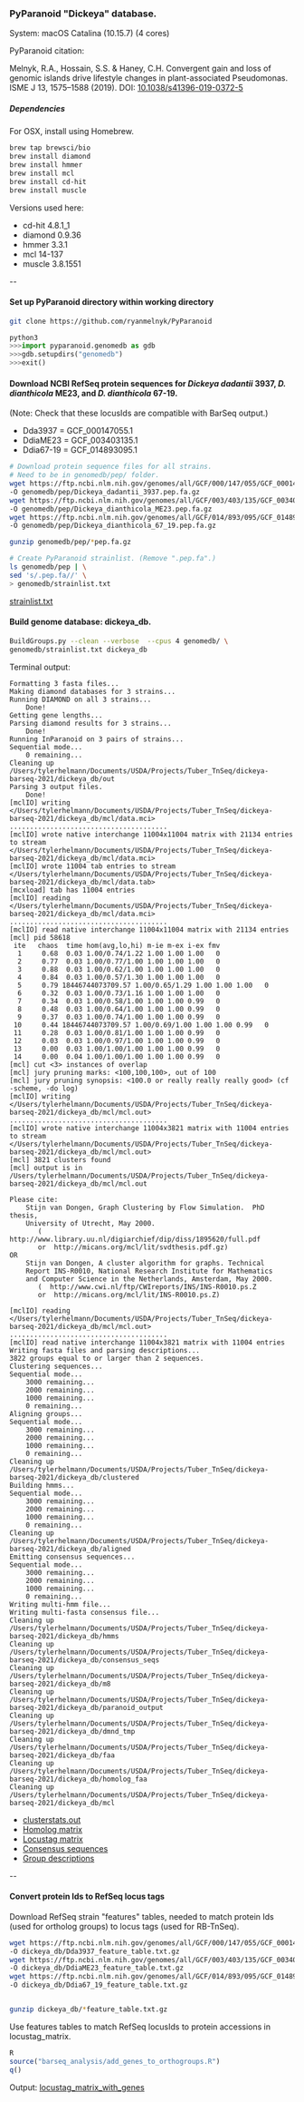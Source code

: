 ### PyParanoid "Dickeya" database.

System: macOS Catalina (10.15.7) (4 cores)

PyParanoid citation: 

Melnyk, R.A., Hossain, S.S. & Haney, C.H. Convergent gain and loss of genomic islands drive lifestyle changes in plant-associated Pseudomonas. ISME J 13, 1575–1588 (2019). DOI: [10.1038/s41396-019-0372-5](https://doi.org/10.1038/s41396-019-0372-5)

##### Dependencies

For OSX, install using Homebrew.

~~~ bash
brew tap brewsci/bio
brew install diamond
brew install hmmer
brew install mcl
brew install cd-hit
brew install muscle
~~~

Versions used here:

- cd-hit 4.8.1_1
- diamond 0.9.36
- hmmer 3.3.1
- mcl 14-137
- muscle 3.8.1551

--

#### Set up PyParanoid directory within working directory

~~~ bash
git clone https://github.com/ryanmelnyk/PyParanoid
~~~

~~~ python
python3
>>>import pyparanoid.genomedb as gdb
>>>gdb.setupdirs("genomedb")
>>>exit()
~~~

#### Download NCBI RefSeq protein sequences for *Dickeya dadantii* 3937, *D. dianthicola* ME23, and *D. dianthicola* 67-19. 

(Note: Check that these locusIds are compatible with BarSeq output.)

- Dda3937 = GCF_000147055.1
- DdiaME23 = GCF_003403135.1
- Ddia67-19 = GCF_014893095.1

~~~ bash
# Download protein sequence files for all strains. 
# Need to be in genomedb/pep/ folder. 
wget https://ftp.ncbi.nlm.nih.gov/genomes/all/GCF/000/147/055/GCF_000147055.1_ASM14705v1/GCF_000147055.1_ASM14705v1_protein.faa.gz \
-O genomedb/pep/Dickeya_dadantii_3937.pep.fa.gz
wget https://ftp.ncbi.nlm.nih.gov/genomes/all/GCF/003/403/135/GCF_003403135.1_ASM340313v1/GCF_003403135.1_ASM340313v1_protein.faa.gz \
-O genomedb/pep/Dickeya_dianthicola_ME23.pep.fa.gz
wget https://ftp.ncbi.nlm.nih.gov/genomes/all/GCF/014/893/095/GCF_014893095.1_ASM1489309v1/GCF_014893095.1_ASM1489309v1_protein.faa.gz \
-O genomedb/pep/Dickeya_dianthicola_67_19.pep.fa.gz

gunzip genomedb/pep/*pep.fa.gz

# Create PyParanoid strainlist. (Remove ".pep.fa".)
ls genomedb/pep | \
sed 's/.pep.fa//' \
> genomedb/strainlist.txt
~~~

[strainlist.txt](dickeya_db/strainlist.txt)  

#### Build genome database: dickeya_db.

~~~ bash
BuildGroups.py --clean --verbose  --cpus 4 genomedb/ \
genomedb/strainlist.txt dickeya_db
~~~

Terminal output:

~~~
Formatting 3 fasta files...
Making diamond databases for 3 strains...
Running DIAMOND on all 3 strains...
	Done!
Getting gene lengths...
Parsing diamond results for 3 strains...
	Done!
Running InParanoid on 3 pairs of strains...
Sequential mode...
	0 remaining...
Cleaning up /Users/tylerhelmann/Documents/USDA/Projects/Tuber_TnSeq/dickeya-barseq-2021/dickeya_db/out
Parsing 3 output files.
	Done!
[mclIO] writing </Users/tylerhelmann/Documents/USDA/Projects/Tuber_TnSeq/dickeya-barseq-2021/dickeya_db/mcl/data.mci>
.......................................
[mclIO] wrote native interchange 11004x11004 matrix with 21134 entries to stream </Users/tylerhelmann/Documents/USDA/Projects/Tuber_TnSeq/dickeya-barseq-2021/dickeya_db/mcl/data.mci>
[mclIO] wrote 11004 tab entries to stream </Users/tylerhelmann/Documents/USDA/Projects/Tuber_TnSeq/dickeya-barseq-2021/dickeya_db/mcl/data.tab>
[mcxload] tab has 11004 entries
[mclIO] reading </Users/tylerhelmann/Documents/USDA/Projects/Tuber_TnSeq/dickeya-barseq-2021/dickeya_db/mcl/data.mci>
.......................................
[mclIO] read native interchange 11004x11004 matrix with 21134 entries
[mcl] pid 58618
 ite   chaos  time hom(avg,lo,hi) m-ie m-ex i-ex fmv
  1     0.68  0.03 1.00/0.74/1.22 1.00 1.00 1.00   0
  2     0.77  0.03 1.00/0.77/1.00 1.00 1.00 1.00   0
  3     0.88  0.03 1.00/0.62/1.00 1.00 1.00 1.00   0
  4     0.84  0.03 1.00/0.57/1.30 1.00 1.00 1.00   0
  5     0.79 18446744073709.57 1.00/0.65/1.29 1.00 1.00 1.00   0
  6     0.32  0.03 1.00/0.73/1.16 1.00 1.00 1.00   0
  7     0.34  0.03 1.00/0.58/1.00 1.00 1.00 0.99   0
  8     0.48  0.03 1.00/0.64/1.00 1.00 1.00 0.99   0
  9     0.37  0.03 1.00/0.74/1.00 1.00 1.00 0.99   0
 10     0.44 18446744073709.57 1.00/0.69/1.00 1.00 1.00 0.99   0
 11     0.28  0.03 1.00/0.81/1.00 1.00 1.00 0.99   0
 12     0.03  0.03 1.00/0.97/1.00 1.00 1.00 0.99   0
 13     0.00  0.03 1.00/1.00/1.00 1.00 1.00 0.99   0
 14     0.00  0.04 1.00/1.00/1.00 1.00 1.00 0.99   0
[mcl] cut <3> instances of overlap
[mcl] jury pruning marks: <100,100,100>, out of 100
[mcl] jury pruning synopsis: <100.0 or really really really good> (cf -scheme, -do log)
[mclIO] writing </Users/tylerhelmann/Documents/USDA/Projects/Tuber_TnSeq/dickeya-barseq-2021/dickeya_db/mcl/mcl.out>
.......................................
[mclIO] wrote native interchange 11004x3821 matrix with 11004 entries to stream </Users/tylerhelmann/Documents/USDA/Projects/Tuber_TnSeq/dickeya-barseq-2021/dickeya_db/mcl/mcl.out>
[mcl] 3821 clusters found
[mcl] output is in /Users/tylerhelmann/Documents/USDA/Projects/Tuber_TnSeq/dickeya-barseq-2021/dickeya_db/mcl/mcl.out

Please cite:
    Stijn van Dongen, Graph Clustering by Flow Simulation.  PhD thesis,
    University of Utrecht, May 2000.
       (  http://www.library.uu.nl/digiarchief/dip/diss/1895620/full.pdf
       or  http://micans.org/mcl/lit/svdthesis.pdf.gz)
OR
    Stijn van Dongen, A cluster algorithm for graphs. Technical
    Report INS-R0010, National Research Institute for Mathematics
    and Computer Science in the Netherlands, Amsterdam, May 2000.
       (  http://www.cwi.nl/ftp/CWIreports/INS/INS-R0010.ps.Z
       or  http://micans.org/mcl/lit/INS-R0010.ps.Z)

[mclIO] reading </Users/tylerhelmann/Documents/USDA/Projects/Tuber_TnSeq/dickeya-barseq-2021/dickeya_db/mcl/mcl.out>
.......................................
[mclIO] read native interchange 11004x3821 matrix with 11004 entries
Writing fasta files and parsing descriptions...
3822 groups equal to or larger than 2 sequences.
Clustering sequences...
Sequential mode...
	3000 remaining...
	2000 remaining...
	1000 remaining...
	0 remaining...
Aligning groups...
Sequential mode...
	3000 remaining...
	2000 remaining...
	1000 remaining...
	0 remaining...
Cleaning up /Users/tylerhelmann/Documents/USDA/Projects/Tuber_TnSeq/dickeya-barseq-2021/dickeya_db/clustered
Building hmms...
Sequential mode...
	3000 remaining...
	2000 remaining...
	1000 remaining...
	0 remaining...
Cleaning up /Users/tylerhelmann/Documents/USDA/Projects/Tuber_TnSeq/dickeya-barseq-2021/dickeya_db/aligned
Emitting consensus sequences...
Sequential mode...
	3000 remaining...
	2000 remaining...
	1000 remaining...
	0 remaining...
Writing multi-hmm file...
Writing multi-fasta consensus file...
Cleaning up /Users/tylerhelmann/Documents/USDA/Projects/Tuber_TnSeq/dickeya-barseq-2021/dickeya_db/hmms
Cleaning up /Users/tylerhelmann/Documents/USDA/Projects/Tuber_TnSeq/dickeya-barseq-2021/dickeya_db/consensus_seqs
Cleaning up /Users/tylerhelmann/Documents/USDA/Projects/Tuber_TnSeq/dickeya-barseq-2021/dickeya_db/m8
Cleaning up /Users/tylerhelmann/Documents/USDA/Projects/Tuber_TnSeq/dickeya-barseq-2021/dickeya_db/paranoid_output
Cleaning up /Users/tylerhelmann/Documents/USDA/Projects/Tuber_TnSeq/dickeya-barseq-2021/dickeya_db/dmnd_tmp
Cleaning up /Users/tylerhelmann/Documents/USDA/Projects/Tuber_TnSeq/dickeya-barseq-2021/dickeya_db/faa
Cleaning up /Users/tylerhelmann/Documents/USDA/Projects/Tuber_TnSeq/dickeya-barseq-2021/dickeya_db/homolog_faa
Cleaning up /Users/tylerhelmann/Documents/USDA/Projects/Tuber_TnSeq/dickeya-barseq-2021/dickeya_db/mcl
~~~

- [clusterstats.out](dickeya_db/clusterstats.out)  
- [Homolog matrix](dickeya_db/homolog_matrix.txt)  
- [Locustag matrix](dickeya_db/locustag_matrix.txt)  
- [Consensus sequences](dickeya_db/all_groups.faa)
- [Group descriptions](dickeya_db/group_descriptions.txt)

--

#### Convert protein Ids to RefSeq locus tags

Download RefSeq strain "features" tables, needed to match protein Ids (used for ortholog groups) to locus tags (used for RB-TnSeq).

~~~ bash
wget https://ftp.ncbi.nlm.nih.gov/genomes/all/GCF/000/147/055/GCF_000147055.1_ASM14705v1/GCF_000147055.1_ASM14705v1_feature_table.txt.gz \
-O dickeya_db/Dda3937_feature_table.txt.gz
wget https://ftp.ncbi.nlm.nih.gov/genomes/all/GCF/003/403/135/GCF_003403135.1_ASM340313v1/GCF_003403135.1_ASM340313v1_feature_table.txt.gz \
-O dickeya_db/DdiaME23_feature_table.txt.gz
wget https://ftp.ncbi.nlm.nih.gov/genomes/all/GCF/014/893/095/GCF_014893095.1_ASM1489309v1/GCF_014893095.1_ASM1489309v1_feature_table.txt.gz \
-O dickeya_db/Ddia67_19_feature_table.txt.gz


gunzip dickeya_db/*feature_table.txt.gz
~~~

Use features tables to match RefSeq locusIds to protein accessions in locustag_matrix.

~~~ r
R
source("barseq_analysis/add_genes_to_orthogroups.R")
q()
~~~

Output: [locustag\_matrix\_with\_genes](dickeya_db/locustag_matrix_with_genes.txt)

